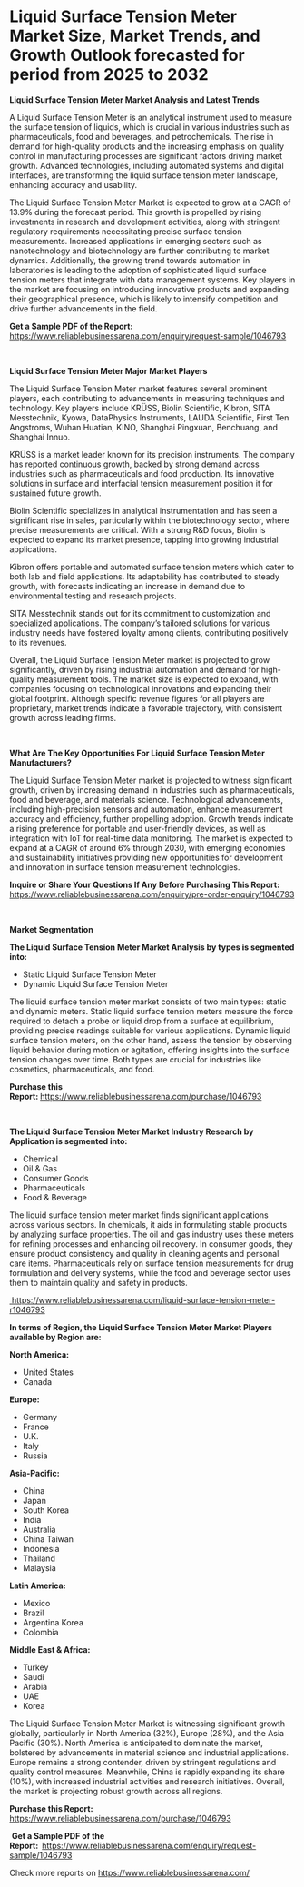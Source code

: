 <p><h1>Liquid Surface Tension Meter Market Size, Market Trends, and Growth Outlook forecasted for period from 2025 to 2032</h1></p><p><strong>Liquid Surface Tension Meter Market Analysis and Latest Trends</strong></p>
<p><p>A Liquid Surface Tension Meter is an analytical instrument used to measure the surface tension of liquids, which is crucial in various industries such as pharmaceuticals, food and beverages, and petrochemicals. The rise in demand for high-quality products and the increasing emphasis on quality control in manufacturing processes are significant factors driving market growth. Advanced technologies, including automated systems and digital interfaces, are transforming the liquid surface tension meter landscape, enhancing accuracy and usability.</p><p>The Liquid Surface Tension Meter Market is expected to grow at a CAGR of 13.9% during the forecast period. This growth is propelled by rising investments in research and development activities, along with stringent regulatory requirements necessitating precise surface tension measurements. Increased applications in emerging sectors such as nanotechnology and biotechnology are further contributing to market dynamics. Additionally, the growing trend towards automation in laboratories is leading to the adoption of sophisticated liquid surface tension meters that integrate with data management systems. Key players in the market are focusing on introducing innovative products and expanding their geographical presence, which is likely to intensify competition and drive further advancements in the field.</p></p>
<p><strong>Get a Sample PDF of the Report:&nbsp;</strong> <a href="https://www.reliablebusinessarena.com/enquiry/request-sample/1046793?utm_campaign=3286&utm_medium=2&utm_source=Github&utm_content=ia&utm_term=22032025&utm_id=liquid-surface-tension-meter">https://www.reliablebusinessarena.com/enquiry/request-sample/1046793</a></p>
<p>&nbsp;</p>
<p><strong>Liquid Surface Tension Meter Major Market Players</strong></p>
<p><p>The Liquid Surface Tension Meter market features several prominent players, each contributing to advancements in measuring techniques and technology. Key players include KRÜSS, Biolin Scientific, Kibron, SITA Messtechnik, Kyowa, DataPhysics Instruments, LAUDA Scientific, First Ten Angstroms, Wuhan Huatian, KINO, Shanghai Pingxuan, Benchuang, and Shanghai Innuo.</p><p>KRÜSS is a market leader known for its precision instruments. The company has reported continuous growth, backed by strong demand across industries such as pharmaceuticals and food production. Its innovative solutions in surface and interfacial tension measurement position it for sustained future growth.</p><p>Biolin Scientific specializes in analytical instrumentation and has seen a significant rise in sales, particularly within the biotechnology sector, where precise measurements are critical. With a strong R&D focus, Biolin is expected to expand its market presence, tapping into growing industrial applications.</p><p>Kibron offers portable and automated surface tension meters which cater to both lab and field applications. Its adaptability has contributed to steady growth, with forecasts indicating an increase in demand due to environmental testing and research projects.</p><p>SITA Messtechnik stands out for its commitment to customization and specialized applications. The company’s tailored solutions for various industry needs have fostered loyalty among clients, contributing positively to its revenues.</p><p>Overall, the Liquid Surface Tension Meter market is projected to grow significantly, driven by rising industrial automation and demand for high-quality measurement tools. The market size is expected to expand, with companies focusing on technological innovations and expanding their global footprint. Although specific revenue figures for all players are proprietary, market trends indicate a favorable trajectory, with consistent growth across leading firms.</p></p>
<p>&nbsp;</p>
<p><strong>What Are The Key Opportunities For Liquid Surface Tension Meter Manufacturers?</strong></p>
<p><p>The Liquid Surface Tension Meter market is projected to witness significant growth, driven by increasing demand in industries such as pharmaceuticals, food and beverage, and materials science. Technological advancements, including high-precision sensors and automation, enhance measurement accuracy and efficiency, further propelling adoption. Growth trends indicate a rising preference for portable and user-friendly devices, as well as integration with IoT for real-time data monitoring. The market is expected to expand at a CAGR of around 6% through 2030, with emerging economies and sustainability initiatives providing new opportunities for development and innovation in surface tension measurement technologies.</p></p>
<p><strong>Inquire or Share Your Questions If Any Before Purchasing This Report:</strong> <a href="https://www.reliablebusinessarena.com/enquiry/pre-order-enquiry/1046793?utm_campaign=3286&utm_medium=2&utm_source=Github&utm_content=ia&utm_term=22032025&utm_id=liquid-surface-tension-meter">https://www.reliablebusinessarena.com/enquiry/pre-order-enquiry/1046793</a></p>
<p>&nbsp;</p>
<p><strong>Market Segmentation</strong></p>
<p><strong>The Liquid Surface Tension Meter Market Analysis by types is segmented into:</strong></p>
<p><ul><li>Static Liquid Surface Tension Meter</li><li>Dynamic Liquid Surface Tension Meter</li></ul></p>
<p><p>The liquid surface tension meter market consists of two main types: static and dynamic meters. Static liquid surface tension meters measure the force required to detach a probe or liquid drop from a surface at equilibrium, providing precise readings suitable for various applications. Dynamic liquid surface tension meters, on the other hand, assess the tension by observing liquid behavior during motion or agitation, offering insights into the surface tension changes over time. Both types are crucial for industries like cosmetics, pharmaceuticals, and food.</p></p>
<p><strong>Purchase this Report:&nbsp;</strong><a href="https://www.reliablebusinessarena.com/purchase/1046793?utm_campaign=3286&utm_medium=2&utm_source=Github&utm_content=ia&utm_term=22032025&utm_id=liquid-surface-tension-meter">https://www.reliablebusinessarena.com/purchase/1046793</a></p>
<p>&nbsp;</p>
<p><strong>The Liquid Surface Tension Meter Market Industry Research by Application is segmented into:</strong></p>
<p><ul><li>Chemical</li><li>Oil & Gas</li><li>Consumer Goods</li><li>Pharmaceuticals</li><li>Food & Beverage</li></ul></p>
<p><p>The liquid surface tension meter market finds significant applications across various sectors. In chemicals, it aids in formulating stable products by analyzing surface properties. The oil and gas industry uses these meters for refining processes and enhancing oil recovery. In consumer goods, they ensure product consistency and quality in cleaning agents and personal care items. Pharmaceuticals rely on surface tension measurements for drug formulation and delivery systems, while the food and beverage sector uses them to maintain quality and safety in products.</p></p>
<p><a href="https://www.reliablebusinessarena.com/liquid-surface-tension-meter-r1046793?utm_campaign=3286&utm_medium=2&utm_source=Github&utm_content=ia&utm_term=22032025&utm_id=liquid-surface-tension-meter">&nbsp;https://www.reliablebusinessarena.com/liquid-surface-tension-meter-r1046793</a></p>
<p><strong>In terms of Region, the Liquid Surface Tension Meter Market Players available by Region are:</strong></p>
<p>
    <p> <strong> North America: </strong>
        <ul>
            <li>United States</li>
            <li>Canada</li>
        </ul>
        </p> 
    <p> <strong> Europe: </strong>
        <ul>
            <li>Germany</li>
            <li>France</li>
            <li>U.K.</li>
            <li>Italy</li>
            <li>Russia</li>
        </ul>
        </p> 
    <p> <strong> Asia-Pacific: </strong>
        <ul>
            <li>China</li>
            <li>Japan</li>
            <li>South Korea</li>
            <li>India</li>
            <li>Australia</li>
            <li>China Taiwan</li>
            <li>Indonesia</li>
            <li>Thailand</li>
            <li>Malaysia</li>
        </ul>
        </p> 
    <p> <strong> Latin America: </strong>
        <ul>
            <li>Mexico</li>
            <li>Brazil</li>
            <li>Argentina Korea</li>
            <li>Colombia</li>
        </ul>
        </p> 
    <p> <strong> Middle East & Africa: </strong>
        <ul>
            <li>Turkey</li>
            <li>Saudi</li>
            <li>Arabia</li>
            <li>UAE</li>
            <li>Korea</li>
        </ul>
    </p>
    </p>
<p><p>The Liquid Surface Tension Meter Market is witnessing significant growth globally, particularly in North America (32%), Europe (28%), and the Asia Pacific (30%). North America is anticipated to dominate the market, bolstered by advancements in material science and industrial applications. Europe remains a strong contender, driven by stringent regulations and quality control measures. Meanwhile, China is rapidly expanding its share (10%), with increased industrial activities and research initiatives. Overall, the market is projecting robust growth across all regions.</p></p>
<p><strong>Purchase this Report: </strong><a href="https://www.reliablebusinessarena.com/purchase/1046793?utm_campaign=3286&utm_medium=2&utm_source=Github&utm_content=ia&utm_term=22032025&utm_id=liquid-surface-tension-meter">https://www.reliablebusinessarena.com/purchase/1046793</a></p>
<p>&nbsp;<strong>Get a Sample PDF of the Report:&nbsp;&nbsp;</strong><a href="https://www.reliablebusinessarena.com/enquiry/request-sample/1046793?utm_campaign=3286&utm_medium=2&utm_source=Github&utm_content=ia&utm_term=22032025&utm_id=liquid-surface-tension-meter">https://www.reliablebusinessarena.com/enquiry/request-sample/1046793</a></p>
<p><strong></strong></p>
<p>Check more reports on <a href="https://www.reliablebusinessarena.com/?utm_campaign=3286&utm_medium=2&utm_source=Github&utm_content=ia&utm_term=22032025&utm_id=liquid-surface-tension-meter">https://www.reliablebusinessarena.com/</a></p>